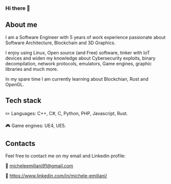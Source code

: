 ### Hi there 👋

## About me

I am a Software Engineer with 5 years of work experience passionate about Software Architecture, Blockchain and 3D Graphics.

I enjoy using Linux, Open source (and Free) software, tinker with IoT devices and widen my knowledge about Cybersecurity exploits, binary decompilation, network protocols, emulators, Game engines, graphic libraries and much more.

In my spare time I am currently learning about Blockchian, Rust and OpenGL. 

## Tech stack

✏️ Languages: C++, C#, C, Python, PHP, Javascript, Rust.

🎮 Game engines: UE4, UE5.

## Contacts

Feel free to contact me on my email and Linkedin profile:

📧 micheleemiliani91@gmail.com

💼 https://www.linkedin.com/in/michele-emiliani/
